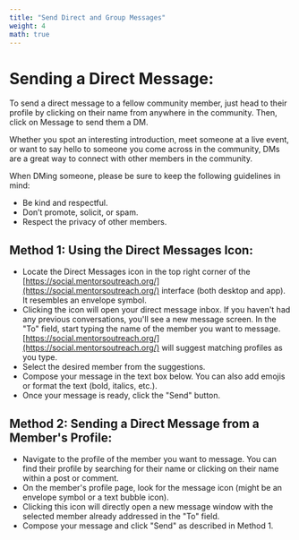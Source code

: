 ```yaml
---
title: "Send Direct and Group Messages"
weight: 4
math: true
---
```


# Sending a Direct Message:

To send a direct message to a fellow community member, just head to their profile by clicking on their name from anywhere in the community. Then, click on Message to send them a DM.

Whether you spot an interesting introduction, meet someone at a live event, or want to say hello to someone you come across in the community, DMs are a great way to connect with other members in the community.

When DMing someone, please be sure to keep the following guidelines in mind:
- Be kind and respectful.
- Don’t promote, solicit, or spam.
- Respect the privacy of other members.


## Method 1: Using the Direct Messages Icon:

- Locate the Direct Messages icon in the top right corner of the [https://social.mentorsoutreach.org/](https://social.mentorsoutreach.org/) interface (both desktop and app). It resembles an envelope symbol.
- Clicking the icon will open your direct message inbox. If you haven't had any previous conversations, you'll see a new message screen.
In the "To" field, start typing the name of the member you want to message. [https://social.mentorsoutreach.org/](https://social.mentorsoutreach.org/) will suggest matching profiles as you type.
- Select the desired member from the suggestions.
- Compose your message in the text box below. You can also add emojis or format the text (bold, italics, etc.).
- Once your message is ready, click the "Send" button.

## Method 2: Sending a Direct Message from a Member's Profile:

- Navigate to the profile of the member you want to message. You can find their profile by searching for their name or clicking on their name within a post or comment.
- On the member's profile page, look for the message icon (might be an envelope symbol or a text bubble icon).
- Clicking this icon will directly open a new message window with the selected member already addressed in the "To" field.
- Compose your message and click "Send" as described in Method 1.


